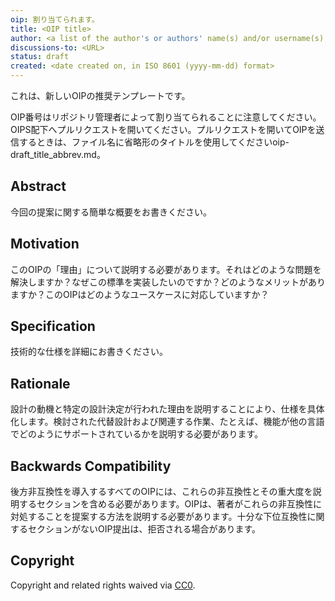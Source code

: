 ```yaml
---
oip: 割り当てられます。
title: <OIP title>
author: <a list of the author's or authors' name(s) and/or username(s), or name(s) and email(s), e.g. (use with the parentheses or triangular brackets): FirstName LastName (@GitHubUsername), FirstName LastName <foo@bar.com>, FirstName (@GitHubUsername) and GitHubUsername (@GitHubUsername)>
discussions-to: <URL>
status: draft
created: <date created on, in ISO 8601 (yyyy-mm-dd) format>
---
```


これは、新しいOIPの推奨テンプレートです。

OIP番号はリポジトリ管理者によって割り当てられることに注意してください。OIPS配下へプルリクエストを開いてください。プルリクエストを開いてOIPを送信するときは、ファイル名に省略形のタイトルを使用してくださいoip-draft_title_abbrev.md。

## Abstract
今回の提案に関する簡単な概要をお書きください。

## Motivation
このOIPの「理由」について説明する必要があります。それはどのような問題を解決しますか？なぜこの標準を実装したいのですか？どのようなメリットがありますか？このOIPはどのようなユースケースに対応していますか？

## Specification
技術的な仕様を詳細にお書きください。

## Rationale
設計の動機と特定の設計決定が行われた理由を説明することにより、仕様を具体化します。検討された代替設計および関連する作業、たとえば、機能が他の言語でどのようにサポートされているかを説明する必要があります。

## Backwards Compatibility
後方非互換性を導入するすべてのOIPには、これらの非互換性とその重大度を説明するセクションを含める必要があります。OIPは、著者がこれらの非互換性に対処することを提案する方法を説明する必要があります。十分な下位互換性に関するセクションがないOIP提出は、拒否される場合があります。

## Copyright
Copyright and related rights waived via [CC0](https://creativecommons.org/publicdomain/zero/1.0/).
